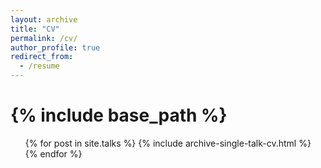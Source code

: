 ```yaml
---
layout: archive
title: "CV"
permalink: /cv/
author_profile: true
redirect_from:
  - /resume
---
```


{% include base_path %}
======
  <ul>{% for post in site.talks %}
    {% include archive-single-talk-cv.html %}
  {% endfor %}</ul>
